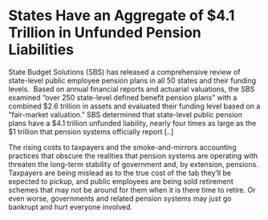 # States Have an Aggregate of $4.1 Trillion in Unfunded Pension Liabilities

State Budget Solutions (SBS) has released a comprehensive review of state-level public employee pension plans in all 50 states and their funding levels.  Based on annual financial reports and actuarial valuations, the SBS examined “over 250 state-level defined benefit pension plans” with a combined $2.6 trillion in assets and evaluated their funding level based on a “fair-market valuation.” SBS determined that state-level public pension plans have a $4.1 trillion unfunded liability, nearly four times as large as the $1 trillion that pension systems officially report [..]

The rising costs to taxpayers and the smoke-and-mirrors accounting practices that obscure the realities that pension systems are operating with threaten the long-term stability of government and, by extension, pensions. Taxpayers are being mislead as to the true cost of the tab they’ll be expected to pickup, and public employees are being sold retirement schemes that may not be around for them when it is there time to retire. Or even worse, governments and related pension systems may just go bankrupt and hurt everyone involved. 








